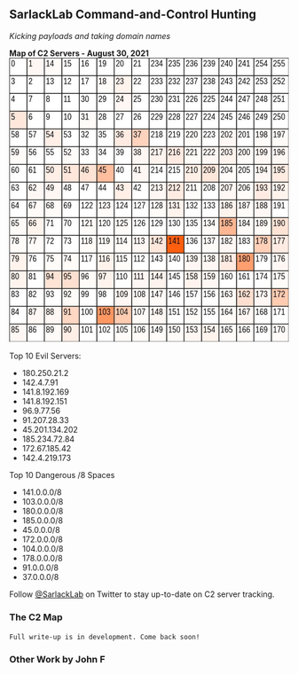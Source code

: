## SarlackLab Command-and-Control Hunting
_Kicking payloads and taking domain names_


**Map of C2 Servers - August 30, 2021**
<img src="/2021-Maps/TEST_2021-August-31.jpg" height=512>

Top 10 Evil Servers:
 - 180.250.21.2
 - 142.4.7.91
 - 141.8.192.169
 - 141.8.192.151
 - 96.9.77.56
 - 91.207.28.33
 - 45.201.134.202
 - 185.234.72.84
 - 172.67.185.42
 - 142.4.219.173

Top 10 Dangerous /8 Spaces
 - 141.0.0.0/8
 - 103.0.0.0/8
 - 180.0.0.0/8
 - 185.0.0.0/8
 - 45.0.0.0/8
 - 172.0.0.0/8
 - 104.0.0.0/8
 - 178.0.0.0/8
 - 91.0.0.0/8
 - 37.0.0.0/8

Follow [@SarlackLab](https://twitter.com/SarlackLab) on Twitter to stay up-to-date on C2 server tracking.


### The C2 Map
`Full write-up is in development. Come back soon!`


### Other Work by John F
